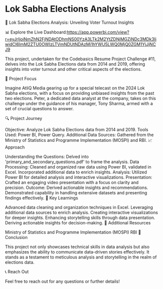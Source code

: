 # Lok Sabha Elections Analysis
🚀 Lok Sabha Elections Analysis: Unveiling Voter Turnout Insights

📊 Explore the Live Dashboard:https://app.powerbi.com/view?r=eyJrIjoiNmZhN2FjNDAtODhmNS00YzA3LTk2M2YtZDNjMGZiNDc3MDk3IiwidCI6ImM2ZTU0OWIzLTVmNDUtNDAzMi1hYWU5LWQ0MjQ0ZGM1YjJjNCJ9


This project, undertaken for the Codebasics Resume Project Challenge #11, delves into the Lok Sabha Elections data from 2014 and 2019, offering insights into voter turnout and other critical aspects of the elections.

🎯 Project Focus

Imagine AtliQ Media gearing up for a special telecast on the 2024 Lok Sabha elections, with a focus on providing unbiased insights from the past two elections. Peter, a dedicated data analyst at the company, takes on this challenge under the guidance of his manager, Tony Sharma, armed with a set of crucial questions to answer.

🔍 Project Journey

Objective: Analyze Lok Sabha Elections data from 2014 and 2019.
Tools Used: Power BI, Power Query.
Additional Data Sources: Gathered from the Ministry of Statistics and Programme Implementation (MOSPI) and RBI.
📈 Approach

Understanding the Questions: Delved into 'primary_and_secondary_questions.pdf' to frame the analysis.
Data Processing:
Cleaned and organized raw data using Power BI, validated in Excel.
Incorporated additional data to enrich insights.
Analysis:
Utilized Power BI for detailed analysis and interactive visualizations.
Presentation:
Crafted an engaging video presentation with a focus on clarity and precision.
Outcome:
Derived actionable insights and recommendations.
Demonstrated capability in handling extensive datasets and presenting findings effectively.
🧠 Key Learnings

Advanced data cleaning and organization techniques in Excel.
Leveraging additional data sources to enrich analysis.
Creating interactive visualizations for deeper insights.
Enhancing storytelling skills through data presentation.
Deriving actionable insights for decision-making.
🔗 Additional Resources

Ministry of Statistics and Programme Implementation (MOSPI)
RBI
🔑 Conclusion

This project not only showcases technical skills in data analysis but also emphasizes the ability to communicate data-driven stories effectively. It stands as a testament to meticulous analysis and storytelling in the realm of elections data.

📞 Reach Out

Feel free to reach out for any questions or further details!
